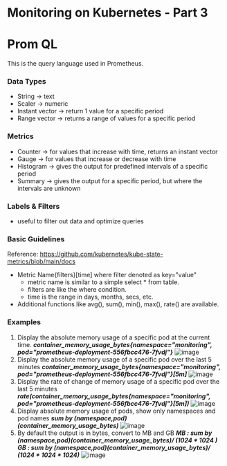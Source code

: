# Monitoring on Kubernetes - Part 3

# Prom QL
This is the query language used in Prometheus.
### Data Types
- String -> text
- Scaler -> numeric
- Instant vector -> return 1 value for a specific period
- Range vector -> returns a range of values for a specific period

### Metrics
- Counter -> for values that increase with time, returns an instant vector
- Gauge -> for values that increase or decrease with time
- Histogram -> gives the output for predefined intervals of a specific period
- Summary -> gives the output for a specific period, but where the intervals are unknown

### Labels & Filters
- useful to filter out data and optimize queries

### Basic Guidelines
Reference: https://github.com/kubernetes/kube-state-metrics/blob/main/docs

- Metric Name{filters}[time] where filter denoted as key="value" 
	- metric name is similar to a simple select * from table.
	- filters are like the where condition.
	- time is the range in days, months, secs, etc.
- Additional functions like avg(), sum(), min(), max(), rate() are available.

### Examples
1. Display the absolute memory usage of a specific pod at the current time.
	***container_memory_usage_bytes{namespace="monitoring", pod="prometheus-deployment-556fbcc476-7fvdj"}*** ![image](https://github.com/heloise-viegas/kubernetes-monitoring/assets/37453877/9851f336-958b-4dc3-bc46-5066b266395e)
2. Display the absolute memory usage of a specific pod over the last 5 minutes
	***container_memory_usage_bytes{namespace="monitoring", pod="prometheus-deployment-556fbcc476-7fvdj"}[5m]*** ![image](https://github.com/heloise-viegas/kubernetes-monitoring/assets/37453877/4ed56e08-8b53-4dd9-bfb4-5cd19743d253)
3. Display the rate of change of memory usage of a specific pod over the last 5 minutes
	***rate(container_memory_usage_bytes{namespace="monitoring", pod="prometheus-deployment-556fbcc476-7fvdj"}[5m])*** ![image](https://github.com/heloise-viegas/kubernetes-monitoring/assets/37453877/3dd3e2e4-a9fd-4b74-b25e-2cf5f58b46a2)
4. Display absolute memory usage of pods, show only namespaces and pod names
	***sum by (namespace,pod)(container_memory_usage_bytes)*** ![image](https://github.com/heloise-viegas/kubernetes-monitoring/assets/37453877/a55720b2-7eaa-4011-a0bb-4537121363af)
5. By default the output is in bytes, convert to MB and GB
	***MB :  sum by (namespace,pod)(container_memory_usage_bytes)/ (1024 * 1024 ) 
	GB : sum by (namespace,pod)(container_memory_usage_bytes)/ (1024 * 1024 * 1024)***  ![image](https://github.com/heloise-viegas/kubernetes-monitoring/assets/37453877/236395b0-a2b1-47a4-8322-698ff4c995e7)


